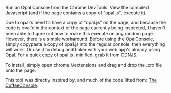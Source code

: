 Run an Opal Console from the Chrome DevTools. View the compiled Javascript (and if the page contains a copy of "opal.js", execute it).

Due to opal's need to have a copy of "opal.js" on the page, and because the code is eval'd in the context of the page currently being inspected, I haven't been able to figure out how to make this execute on any random page. However, there is a simple workaround. Before using the OpalConsole, simply copypaste a copy of opal.js into the regular console, then everything will work. Or use it to debug and tinker with your web app's already using Opal. For a quick copy of opal.js, minified, grab it from [CDNJS](http://cdnjs.cloudflare.com/ajax/libs/opal/0.3.43/opal.min.js).

To install, simply open chrome://extensions and drag and drop the .crx file onto the page.

This tool was directly inspired by, and much of the code lifted from: [The CoffeeConsole](https://chrome.google.com/webstore/detail/coffeeconsole/ladbkfdlnaibelfidknofapbbdlhadfp).